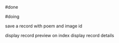 #done



#doing

save a record with poem and image id

display record preview on index
display record details
